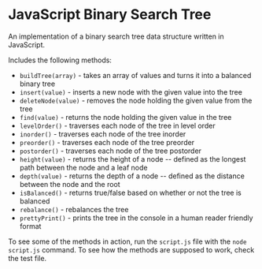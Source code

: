 # JavaScript Binary Search Tree

An implementation of a binary search tree data structure written in JavaScript.

Includes the following methods:

- `buildTree(array)` - takes an array of values and turns it into a balanced binary tree 
- `insert(value)` - inserts a new node with the given value into the tree
- `deleteNode(value)` - removes the node holding the given value from the tree
- `find(value)` - returns the node holding the given value in the tree
- `levelOrder()` - traverses each node of the tree in level order
- `inorder()` - traverses each node of the tree inorder
- `preorder()` - traverses each node of the tree preorder
- `postorder()` - traverses each node of the tree postorder
- `height(value)` - returns the height of a node -- defined as the longest path between the node and a leaf node
- `depth(value)` - returns the depth of a node -- defined as the distance between the node and the root
- `isBalanced()` - returns true/false based on whether or not the tree is balanced
- `rebalance()` - rebalances the tree
- `prettyPrint()` - prints the tree in the console in a human reader friendly format

To see some of the methods in action, run the `script.js` file with the `node script.js` command. To see how the methods are supposed to work, check the test file.

